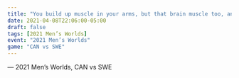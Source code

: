 ```yaml
---
title: "You build up muscle in your arms, but that brain muscle too, and that is still to come for some of these teams"
date: 2021-04-08T22:06:00-05:00
draft: false
tags: [2021 Men’s Worlds]
event: "2021 Men’s Worlds"
game: "CAN vs SWE"
---
```

— 2021 Men’s Worlds, CAN vs SWE
<!--more--> 